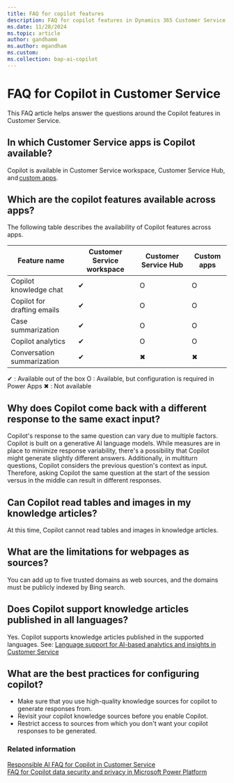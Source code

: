 ```yaml
---
title: FAQ for copilot features
description: FAQ for copilot features in Dynamics 365 Customer Service.
ms.date: 11/28/2024
ms.topic: article
author: gandhamm
ms.author: mgandham
ms.custom: 
ms.collection: bap-ai-copilot
---
```



# FAQ for Copilot in Customer Service

This FAQ article helps answer the questions around the Copilot features in Customer Service.

## In which Customer Service apps is Copilot available?  

Copilot is available in Customer Service workspace, Customer Service Hub, and [custom apps](../administer/copilot-powerapps-settings.md). 

## Which are the copilot features available across apps?

The following table describes the availability of Copilot features across apps.

| Feature name | Customer Service workspace | Customer Service Hub | Custom apps |
| ------- | ----- | -------- | ----- | 
| Copilot knowledge chat| ✔ | O | O |
| Copilot for drafting emails| ✔ | O  |O  |
| Case summarization| ✔ | O  | O  |
| Copilot analytics| ✔ | O | O |
| Conversation summarization| ✔ | ✖ | ✖ |


✔ : Available out of the box 
O  : Available, but configuration is required in Power Apps 
✖ : Not available 

## Why does Copilot come back with a different response to the same exact input? 

Copilot's response to the same question can vary due to multiple factors. Copilot is built on a generative AI language models. While measures are in place to minimize response variability, there's a possibility that Copilot might generate slightly different answers. Additionally, in multiturn questions, Copilot considers the previous question's context as input. Therefore, asking Copilot the same question at the start of the session versus in the middle can result in different responses.

## Can Copilot read tables and images in my knowledge articles?
 At this time, Copilot cannot read tables and images in knowledge articles. 

## What are the limitations for webpages as sources? 

You can add up to five trusted domains as web sources, and the domains must be publicly indexed by Bing search. 

## Does Copilot support knowledge articles published in all languages? 

Yes. Copilot supports knowledge articles published in the supported languages. See: 
[Language support for AI-based analytics and insights in Customer Service](cs-region-availability-service-limits.md#language-support-for-ai-based-analytics-and-insights-in-customer-service)

## What are the best practices for configuring copilot?
 
- Make sure that you use high-quality knowledge sources for copilot to generate responses from.
- Revisit your copilot knowledge sources before you enable Copilot.
- Restrict access to sources from which you don't want your copilot responses to be generated.

### Related information

[Responsible AI FAQ for Copilot in Customer Service](../implement/faq-responsible-ai-copilot.md)  
[FAQ for Copilot data security and privacy in Microsoft Power Platform](/power-platform/faqs-copilot-data-security-privacy)  